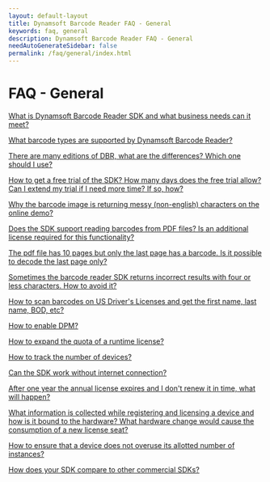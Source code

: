 ```yaml
---
layout: default-layout
title: Dynamsoft Barcode Reader FAQ - General
keywords: faq, general
description: Dynamsoft Barcode Reader FAQ - General
needAutoGenerateSidebar: false
permalink: /faq/general/index.html
---
```


# FAQ - General

<a href="{{site.faq_general}}what-is-dbr.html" target="_blank">What is Dynamsoft Barcode Reader SDK and what business needs can it meet?</a>

<a href="{{site.faq_general}}supported-barcode-formats.html" target="_blank">What barcode types are supported by Dynamsoft Barcode Reader?</a>

<a href="{{site.faq_general}}different-editions-of-dbr.html" target="_blank">There are many editions of DBR, what are the differences? Which one should I use?</a>

<a href="{{site.faq_general}}dbr-free-trial.html" target="_blank">How to get a free trial of the SDK? How many days does the free trial allow? Can I extend my trial if I need more time? If so, how?</a>

<a href="{{site.faq_general}}non-english-characters.html" target="_blank">Why the barcode image is returning messy (non-english) characters on the online demo?</a>

<a href="{{site.faq_general}}dbr-supports-pdf.html" target="_blank">Does the SDK support reading barcodes from PDF files? Is an additional license required for this functionality?</a>

<a href="{{site.faq_general}}scan-specific-page.html" target="_blank">The pdf file has 10 pages but only the last page has a barcode. Is it possible to decode the last page only?</a>

<a href="{{site.faq_general}}avoid-incorrect-results.html" target="_blank">Sometimes the barcode reader SDK returns incorrect results with four or less characters. How to avoid it?</a>

<a href="{{site.faq_general}}scan-us-drivers-license.html" target="_blank">How to scan barcodes on US Driver's Licenses and get the first name, last name, BOD, etc?</a>

<a href="{{site.faq_general}}how-to-enable-dpm.html" target="_blank">How to enable DPM?</a>

<a href="{{site.faq_general}}expand-quota-for-runtime-license.html" target="_blank">How to expand the quota of a runtime license?</a>

<a href="{{site.faq_general}}track-license.html" target="_blank">How to track the number of devices?</a>

<a href="{{site.faq_general}}sdk-works-without-internet.html" target="_blank">Can the SDK work without internet connection?</a>

<a href="{{site.faq_general}}what-happens-if-license-expires.html" target="_blank">After one year the annual license expires and I don't renew it in time, what will happen?</a>

<a href="{{site.faq_general}}how-hardware-is-bind-to-license.html" target="_blank">What information is collected while registering and licensing a device and how is it bound to the hardware? What hardware change would cause the consumption of a new license seat?</a>

<a href="{{site.faq_general}}ensure-no-overuse.html" target="_blank">How to ensure that a device does not overuse its allotted number of instances?</a>

<a href="{{site.faq_general}}competitors-comparison.html" target="_blank">How does your SDK compare to other commercial SDKs?</a>